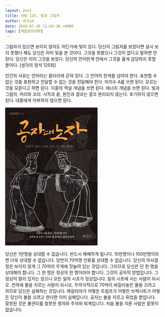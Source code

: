 ```yaml
---
layout: post
title: 사랑 125, 빛과 그림자
author: drkim
date: 2016-07-26 11:03:30 +0900
tags: [깨달음의대화]
---
```

그림자가 있으면 보이지 않아도 어딘가에 빛이 있다. 당신이 그림자를 보았다면 설사 보지 못했다 해도 당신은 이미 빛을 본 것이다. 그것을 못봤으니 그것이 없다고 말하면 안 된다. 당신은 이미 그것을 보았다. 당신의 언어한계 안에서 그것을 옳게 감당하지 못할 뿐이다. [생각의 정석 125회] 

  


인간의 사유는 언어라는 울타리에 갇혀 있다. 그 언어의 한계를 넘어야 한다. 표현할 수 없는 것을 표현하고 전달할 수 없는 것을 전달해야 한다. 미지수 A를 쓰면 된다. 모르는 것을 모른다고 하면 된다. 이중의 역설 개념을 쓰면 된다. 에너지 개념을 쓰면 된다. 빛과 그림자, 머리와 꼬리. 시작과 끝, 원인과 결과는 결코 분리되지 않는다. 포기하지 않으면 된다. 대중에게 아부하지 않으면 된다. 

  


  



![](/files/attach/images/198/261/734/555.jpg)   


  


당신은 1만명을 상대할 수 없습니다. 반드시 패배하게 됩니다. 10만명이나 100만명이라면 더욱 상대할 수 없습니다. 당연히 70억명 인류를 상대할 수 없습니다. 당신의 의사결정은 보이지 않게 그 70억의 무게에 짓눌려 있는 것입니다. 그러므로 당신은 단 한 명을 상대해야 합니다. 그 한 명은 정상의 한 명이라야 합니다. 그것이 공자의 방법입니다. 그 정상이 멀리 있지는 않으니 모든 일의 시초가 정상입니다. 일의 시초에 서는 사람이 되시오. 천하에 불을 지르는 사람이 되시오. 무의식적으로 70억이 싸질러놓은 불을 끄려고 하므로 당신은 실패하는 것입니다. 메갈리아가 어떻든 트럼프가 어떻든 브렉시트가 어떻든 당신이 불을 끄려고 한다면 이미 실패입니다. 공자는 불을 지르고 튀었을 뿐입니다. 잘못된 것은 불관리를 잘못한 맹자와 주자와 퇴계입니다. 처음 불을 지른 사람은 잘못이 없습니다.